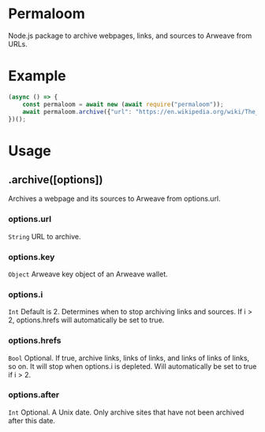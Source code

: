 # Permaloom
Node.js package to archive webpages, links, and sources to Arweave from URLs.

# Example

```js
(async () => {
    const permaloom = await new (await require("permaloom"));
    await permaloom.archive({"url": "https://en.wikipedia.org/wiki/The_Scorpion_and_the_Frog/", "key": <your key here>, "i": 2, "hrefs": true, "after": 1577854800});
})();
```

# Usage

## .archive([options])
Archives a webpage and its sources to Arweave from options.url.

### options.url
`String`
URL to archive.

### options.key
`Object`
Arweave key object of an Arweave wallet.

### options.i
`Int`
Default is 2. Determines when to stop archiving links and sources. If i > 2, options.hrefs will automatically be set to true.

### options.hrefs
`Bool`
Optional. If true, archive links, links of links, and links of links of links, so on. It will stop when options.i is depleted. Will automatically be set to true if i > 2.

### options.after
`Int`
Optional. A Unix date. Only archive sites that have not been archived after this date.
